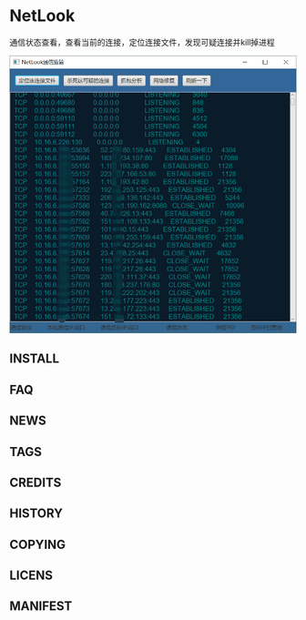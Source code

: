 # NetLook
通信状态查看，查看当前的连接，定位连接文件，发现可疑连接并kill掉进程

![demo](/image/pic.png)

## INSTALL
## FAQ
## NEWS
## TAGS
## CREDITS
## HISTORY
## COPYING
## LICENS
## MANIFEST
